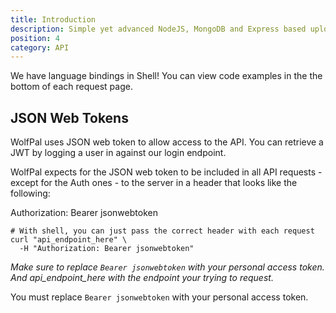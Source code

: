 ```yaml
---
title: Introduction
description: Simple yet advanced NodeJS, MongoDB and Express based uploader.
position: 4
category: API
---
```


We have language bindings in Shell! You can view code examples in the the bottom of each request page.

## JSON Web Tokens

WolfPal uses JSON web token to allow access to the API. You can retrieve a JWT by logging a user in against our login endpoint.

WolfPal expects for the JSON web token to be included in all API requests - except for the Auth ones - to the server in a header that looks like the following:

Authorization: Bearer jsonwebtoken

```shell
# With shell, you can just pass the correct header with each request
curl "api_endpoint_here" \
  -H "Authorization: Bearer jsonwebtoken"
```

_Make sure to replace `Bearer jsonwebtoken` with your personal access token. And api_endpoint_here with the endpoint your trying to request._

<alert type="info">

You must replace `Bearer jsonwebtoken` with your personal access token.
</alert>

